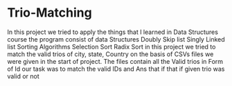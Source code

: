 # Trio-Matching
In this project we tried to apply the things that I learned in Data Structures course 
the program consist of data Structures
Doubly Skip list
Singly Linked list
Sorting Algorithms
Selection Sort 
Radix Sort
in this project we tried to match the valid trios of city, state, Country on the basis of CSVs files we were given in the start of project. The files contain all the Valid trios in Form of Id our task was to match the valid IDs and Ans that if that if given trio was valid or not 
